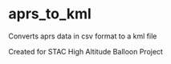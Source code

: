 # aprs_to_kml
Converts aprs data in csv format to a kml file

Created for STAC High Altitude Balloon Project
